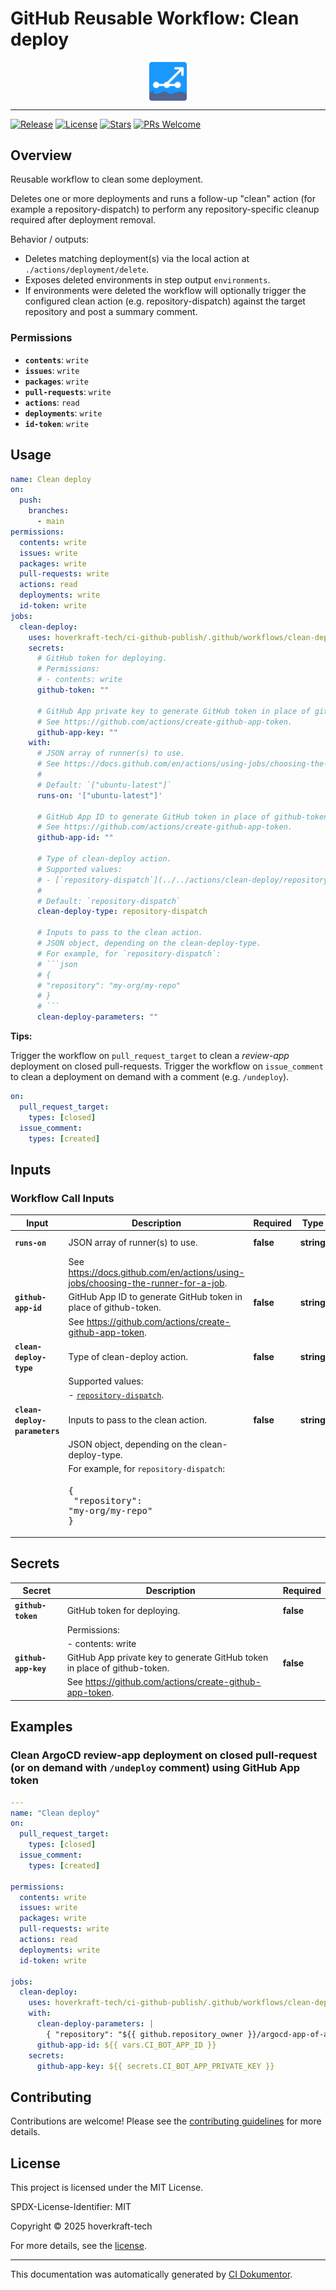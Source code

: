<!-- header:start -->

# GitHub Reusable Workflow: Clean deploy

<div align="center">
  <img src="../logo.svg" width="60px" align="center" alt="Clean deploy" />
</div>

---

<!-- header:end -->

<!-- badges:start -->

[![Release](https://img.shields.io/github/v/release/hoverkraft-tech/ci-github-publish)](https://github.com/hoverkraft-tech/ci-github-publish/releases)
[![License](https://img.shields.io/github/license/hoverkraft-tech/ci-github-publish)](http://choosealicense.com/licenses/mit/)
[![Stars](https://img.shields.io/github/stars/hoverkraft-tech/ci-github-publish?style=social)](https://img.shields.io/github/stars/hoverkraft-tech/ci-github-publish?style=social)
[![PRs Welcome](https://img.shields.io/badge/PRs-welcome-brightgreen.svg)](https://github.com/hoverkraft-tech/ci-github-publish/blob/main/CONTRIBUTING.md)

<!-- badges:end -->

<!--
// jscpd:ignore-start
-->

<!-- overview:start -->

## Overview

Reusable workflow to clean some deployment.

Deletes one or more deployments and runs a follow-up "clean" action
(for example a repository-dispatch) to perform any repository-specific cleanup required after deployment removal.

Behavior / outputs:

- Deletes matching deployment(s) via the local action at `./actions/deployment/delete`.
- Exposes deleted environments in step output `environments`.
- If environments were deleted the workflow will optionally trigger the configured clean action
  (e.g. repository-dispatch) against the target repository and post a summary comment.

### Permissions

- **`contents`**: `write`
- **`issues`**: `write`
- **`packages`**: `write`
- **`pull-requests`**: `write`
- **`actions`**: `read`
- **`deployments`**: `write`
- **`id-token`**: `write`

<!-- overview:end -->

<!-- usage:start -->

## Usage

````yaml
name: Clean deploy
on:
  push:
    branches:
      - main
permissions:
  contents: write
  issues: write
  packages: write
  pull-requests: write
  actions: read
  deployments: write
  id-token: write
jobs:
  clean-deploy:
    uses: hoverkraft-tech/ci-github-publish/.github/workflows/clean-deploy.yml@00adc3757296add499b60fd72a124b06974a100e # 0.10.1
    secrets:
      # GitHub token for deploying.
      # Permissions:
      # - contents: write
      github-token: ""

      # GitHub App private key to generate GitHub token in place of github-token.
      # See https://github.com/actions/create-github-app-token.
      github-app-key: ""
    with:
      # JSON array of runner(s) to use.
      # See https://docs.github.com/en/actions/using-jobs/choosing-the-runner-for-a-job.
      #
      # Default: `["ubuntu-latest"]`
      runs-on: '["ubuntu-latest"]'

      # GitHub App ID to generate GitHub token in place of github-token.
      # See https://github.com/actions/create-github-app-token.
      github-app-id: ""

      # Type of clean-deploy action.
      # Supported values:
      # - [`repository-dispatch`](../../actions/clean-deploy/repository-dispatch/README.md).
      #
      # Default: `repository-dispatch`
      clean-deploy-type: repository-dispatch

      # Inputs to pass to the clean action.
      # JSON object, depending on the clean-deploy-type.
      # For example, for `repository-dispatch`:
      # ```json
      # {
      # "repository": "my-org/my-repo"
      # }
      # ```
      clean-deploy-parameters: ""
````

**Tips:**

Trigger the workflow on `pull_request_target` to clean a _review-app_ deployment on closed pull-requests.
Trigger the workflow on `issue_comment` to clean a deployment on demand with a comment (e.g. `/undeploy`).

```yml
on:
  pull_request_target:
    types: [closed]
  issue_comment:
    types: [created]
```

<!-- usage:end -->

<!-- inputs:start -->

## Inputs

### Workflow Call Inputs

| **Input**                     | **Description**                                                                                                     | **Required** | **Type**   | **Default**           |
| ----------------------------- | ------------------------------------------------------------------------------------------------------------------- | ------------ | ---------- | --------------------- |
| **`runs-on`**                 | JSON array of runner(s) to use.                                                                                     | **false**    | **string** | `["ubuntu-latest"]`   |
|                               | See <https://docs.github.com/en/actions/using-jobs/choosing-the-runner-for-a-job>.                                  |              |            |                       |
| **`github-app-id`**           | GitHub App ID to generate GitHub token in place of github-token.                                                    | **false**    | **string** | -                     |
|                               | See <https://github.com/actions/create-github-app-token>.                                                           |              |            |                       |
| **`clean-deploy-type`**       | Type of clean-deploy action.                                                                                        | **false**    | **string** | `repository-dispatch` |
|                               | Supported values:                                                                                                   |              |            |                       |
|                               | - [`repository-dispatch`](../../actions/clean-deploy/repository-dispatch/README.md).                                |              |            |                       |
| **`clean-deploy-parameters`** | Inputs to pass to the clean action.                                                                                 | **false**    | **string** | -                     |
|                               | JSON object, depending on the clean-deploy-type.                                                                    |              |            |                       |
|                               | For example, for `repository-dispatch`:                                                                             |              |            |                       |
|                               | <!-- textlint-disable --><pre lang="json">{&#13; "repository": "my-org/my-repo"&#13;}</pre><!-- textlint-enable --> |              |            |                       |

<!-- inputs:end -->

<!-- secrets:start -->

## Secrets

| **Secret**           | **Description**                                                           | **Required** |
| -------------------- | ------------------------------------------------------------------------- | ------------ |
| **`github-token`**   | GitHub token for deploying.                                               | **false**    |
|                      | Permissions:                                                              |              |
|                      | - contents: write                                                         |              |
| **`github-app-key`** | GitHub App private key to generate GitHub token in place of github-token. | **false**    |
|                      | See <https://github.com/actions/create-github-app-token>.                 |              |

<!-- secrets:end -->

<!-- outputs:start -->
<!-- outputs:end -->

<!-- examples:start -->

## Examples

### Clean ArgoCD review-app deployment on closed pull-request (or on demand with `/undeploy` comment) using GitHub App token

```yaml
---
name: "Clean deploy"
on:
  pull_request_target:
    types: [closed]
  issue_comment:
    types: [created]

permissions:
  contents: write
  issues: write
  packages: write
  pull-requests: write
  actions: read
  deployments: write
  id-token: write

jobs:
  clean-deploy:
    uses: hoverkraft-tech/ci-github-publish/.github/workflows/clean-deploy.yml@00adc3757296add499b60fd72a124b06974a100e # 0.10.1
    with:
      clean-deploy-parameters: |
        { "repository": "${{ github.repository_owner }}/argocd-app-of-apps" }
      github-app-id: ${{ vars.CI_BOT_APP_ID }}
    secrets:
      github-app-key: ${{ secrets.CI_BOT_APP_PRIVATE_KEY }}
```

<!-- examples:end -->

<!-- contributing:start -->

## Contributing

Contributions are welcome! Please see the [contributing guidelines](https://github.com/hoverkraft-tech/ci-github-publish/blob/main/CONTRIBUTING.md) for more details.

<!-- contributing:end -->

<!-- security:start -->
<!-- security:end -->

<!-- license:start -->

## License

This project is licensed under the MIT License.

SPDX-License-Identifier: MIT

Copyright © 2025 hoverkraft-tech

For more details, see the [license](http://choosealicense.com/licenses/mit/).

<!-- license:end -->

<!-- generated:start -->

---

This documentation was automatically generated by [CI Dokumentor](https://github.com/hoverkraft-tech/ci-dokumentor).

<!-- generated:end -->

<!--
// jscpd:ignore-end
-->
